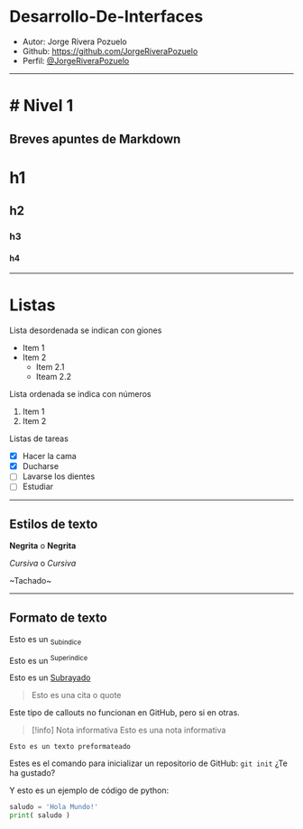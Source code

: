 # Desarrollo-De-Interfaces

- Autor: Jorge Rivera Pozuelo
- Github: https://github.com/JorgeRiveraPozuelo
- Perfil: [@JorgeRiveraPozuelo](https://github.com/JorgeRiveraPozuelo)

---

# # Nivel 1
## Breves apuntes de Markdown
# h1
## h2
### h3
#### h4

---
# Listas

Lista desordenada se indican con giones
- Item 1
- Item 2
  - Item 2.1
  - Iteam 2.2

Lista ordenada se indica con números
1. Item 1
2. Item 2

Listas de tareas
- [X] Hacer la cama
- [x] Ducharse
- [ ] Lavarse los dientes
- [ ] Estudiar

---
## Estilos de texto
**Negrita** o __Negrita__

*Cursiva* o _Cursiva_

~Tachado~ 

---
## Formato de texto
Esto es un <sub>Subindice</sub>

Esto es un <sup>Superindice</sup>

Esto es un <ins>Subrayado</ins>

> Esto es una cita o quote

Este tipo de callouts no funcionan en GitHub, pero si en otras.
> [!info] Nota informativa
> Esto es una nota informativa

```
Esto es un texto preformateado
```

Estes es el comando para inicializar un repositorio de GitHub: `git init` ¿Te ha gustado?

Y esto es un ejemplo de código de python:

```python
saludo = 'Hola Mundo!'
print( saludo )

```


